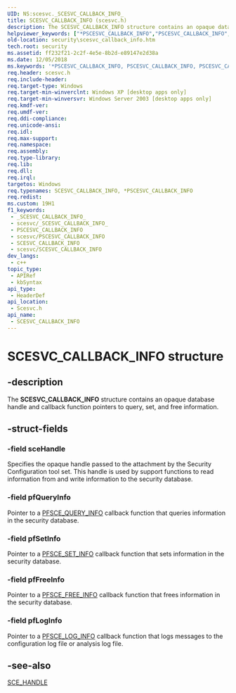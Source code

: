```yaml
---
UID: NS:scesvc._SCESVC_CALLBACK_INFO_
title: SCESVC_CALLBACK_INFO (scesvc.h)
description: The SCESVC_CALLBACK_INFO structure contains an opaque database handle and callback function pointers to query, set, and free information.
helpviewer_keywords: ["*PSCESVC_CALLBACK_INFO","PSCESVC_CALLBACK_INFO","PSCESVC_CALLBACK_INFO structure pointer [Security]","SCESVC_CALLBACK_INFO","SCESVC_CALLBACK_INFO structure [Security]","_config_scesvc_callback_info","scesvc/PSCESVC_CALLBACK_INFO","scesvc/SCESVC_CALLBACK_INFO","security.scesvc_callback_info"]
old-location: security\scesvc_callback_info.htm
tech.root: security
ms.assetid: ff232f21-2c2f-4e5e-8b2d-e89147e2d38a
ms.date: 12/05/2018
ms.keywords: '*PSCESVC_CALLBACK_INFO, PSCESVC_CALLBACK_INFO, PSCESVC_CALLBACK_INFO structure pointer [Security], SCESVC_CALLBACK_INFO, SCESVC_CALLBACK_INFO structure [Security], _config_scesvc_callback_info, scesvc/PSCESVC_CALLBACK_INFO, scesvc/SCESVC_CALLBACK_INFO, security.scesvc_callback_info'
req.header: scesvc.h
req.include-header: 
req.target-type: Windows
req.target-min-winverclnt: Windows XP [desktop apps only]
req.target-min-winversvr: Windows Server 2003 [desktop apps only]
req.kmdf-ver: 
req.umdf-ver: 
req.ddi-compliance: 
req.unicode-ansi: 
req.idl: 
req.max-support: 
req.namespace: 
req.assembly: 
req.type-library: 
req.lib: 
req.dll: 
req.irql: 
targetos: Windows
req.typenames: SCESVC_CALLBACK_INFO, *PSCESVC_CALLBACK_INFO
req.redist: 
ms.custom: 19H1
f1_keywords:
 - _SCESVC_CALLBACK_INFO_
 - scesvc/_SCESVC_CALLBACK_INFO_
 - PSCESVC_CALLBACK_INFO
 - scesvc/PSCESVC_CALLBACK_INFO
 - SCESVC_CALLBACK_INFO
 - scesvc/SCESVC_CALLBACK_INFO
dev_langs:
 - c++
topic_type:
 - APIRef
 - kbSyntax
api_type:
 - HeaderDef
api_location:
 - Scesvc.h
api_name:
 - SCESVC_CALLBACK_INFO
---
```


# SCESVC_CALLBACK_INFO structure


## -description

The <b>SCESVC_CALLBACK_INFO</b> structure contains an opaque database handle and callback function pointers to query, set, and free information.

## -struct-fields

### -field sceHandle

Specifies the opaque handle passed to the attachment by the Security Configuration tool set. This handle is used by support functions to read information from and write information to the security database.

### -field pfQueryInfo

Pointer to a 
<a href="https://docs.microsoft.com/windows/desktop/api/scesvc/nc-scesvc-pfsce_query_info">PFSCE_QUERY_INFO</a> callback function that queries information in the security database.

### -field pfSetInfo

Pointer to a 
<a href="https://docs.microsoft.com/windows/desktop/api/scesvc/nc-scesvc-pfsce_set_info">PFSCE_SET_INFO</a> callback function that sets information in the security database.

### -field pfFreeInfo

Pointer to a 
<a href="https://docs.microsoft.com/windows/desktop/api/scesvc/nc-scesvc-pfsce_free_info">PFSCE_FREE_INFO</a> callback function that frees information in the security database.

### -field pfLogInfo

Pointer to a 
<a href="https://docs.microsoft.com/windows/desktop/api/scesvc/nc-scesvc-pfsce_log_info">PFSCE_LOG_INFO</a> callback function that logs messages to the configuration log file or analysis log file.

## -see-also

<a href="https://docs.microsoft.com/windows/desktop/SecMgmt/sce-handle">SCE_HANDLE</a>

